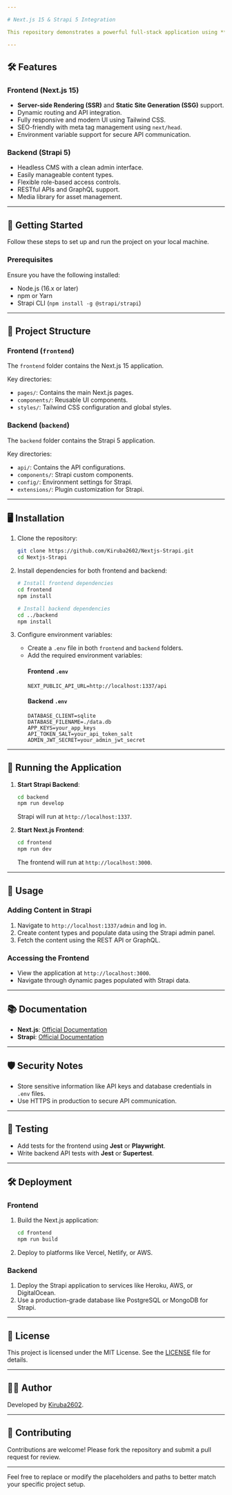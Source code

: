 ```yaml
---

# Next.js 15 & Strapi 5 Integration

This repository demonstrates a powerful full-stack application using **Next.js 15** for the frontend and **Strapi 5** as the backend. It serves as a boilerplate or starting point for building modern web applications with seamless API integration.

---
```


## 🛠 Features

### Frontend (Next.js 15)
- **Server-side Rendering (SSR)** and **Static Site Generation (SSG)** support.
- Dynamic routing and API integration.
- Fully responsive and modern UI using Tailwind CSS.
- SEO-friendly with meta tag management using `next/head`.
- Environment variable support for secure API communication.

### Backend (Strapi 5)
- Headless CMS with a clean admin interface.
- Easily manageable content types.
- Flexible role-based access controls.
- RESTful APIs and GraphQL support.
- Media library for asset management.

---

## 🚀 Getting Started

Follow these steps to set up and run the project on your local machine.

### Prerequisites
Ensure you have the following installed:
- Node.js (16.x or later)
- npm or Yarn
- Strapi CLI (`npm install -g @strapi/strapi`)

---

## 📂 Project Structure

### Frontend (`frontend`)
The `frontend` folder contains the Next.js 15 application.

Key directories:
- `pages/`: Contains the main Next.js pages.
- `components/`: Reusable UI components.
- `styles/`: Tailwind CSS configuration and global styles.

### Backend (`backend`)
The `backend` folder contains the Strapi 5 application.

Key directories:
- `api/`: Contains the API configurations.
- `components/`: Strapi custom components.
- `config/`: Environment settings for Strapi.
- `extensions/`: Plugin customization for Strapi.

---

## 🖥 Installation

1. Clone the repository:
   ```bash
   git clone https://github.com/Kiruba2602/Nextjs-Strapi.git
   cd Nextjs-Strapi
   ```

2. Install dependencies for both frontend and backend:
   ```bash
   # Install frontend dependencies
   cd frontend
   npm install

   # Install backend dependencies
   cd ../backend
   npm install
   ```

3. Configure environment variables:
   - Create a `.env` file in both `frontend` and `backend` folders.
   - Add the required environment variables:
     #### Frontend `.env`
     ```
     NEXT_PUBLIC_API_URL=http://localhost:1337/api
     ```
     #### Backend `.env`
     ```
     DATABASE_CLIENT=sqlite
     DATABASE_FILENAME=./data.db
     APP_KEYS=your_app_keys
     API_TOKEN_SALT=your_api_token_salt
     ADMIN_JWT_SECRET=your_admin_jwt_secret
     ```

---

## 🔧 Running the Application

1. **Start Strapi Backend**:
   ```bash
   cd backend
   npm run develop
   ```

   Strapi will run at `http://localhost:1337`.

2. **Start Next.js Frontend**:
   ```bash
   cd frontend
   npm run dev
   ```

   The frontend will run at `http://localhost:3000`.

---

## 📖 Usage

### Adding Content in Strapi
1. Navigate to `http://localhost:1337/admin` and log in.
2. Create content types and populate data using the Strapi admin panel.
3. Fetch the content using the REST API or GraphQL.

### Accessing the Frontend
- View the application at `http://localhost:3000`.
- Navigate through dynamic pages populated with Strapi data.

---

## 📚 Documentation

- **Next.js**: [Official Documentation](https://nextjs.org/docs)
- **Strapi**: [Official Documentation](https://docs.strapi.io/)

---

## 🛡️ Security Notes

- Store sensitive information like API keys and database credentials in `.env` files.
- Use HTTPS in production to secure API communication.

---

## 🧪 Testing

- Add tests for the frontend using **Jest** or **Playwright**.
- Write backend API tests with **Jest** or **Supertest**.

---

## 🛠 Deployment

### Frontend
1. Build the Next.js application:
   ```bash
   cd frontend
   npm run build
   ```
2. Deploy to platforms like Vercel, Netlify, or AWS.

### Backend
1. Deploy the Strapi application to services like Heroku, AWS, or DigitalOcean.
2. Use a production-grade database like PostgreSQL or MongoDB for Strapi.

---

## 📝 License

This project is licensed under the MIT License. See the [LICENSE](LICENSE) file for details.

---

## 👨‍💻 Author

Developed by [Kiruba2602](https://github.com/Kiruba2602).

---

## 🤝 Contributing

Contributions are welcome! Please fork the repository and submit a pull request for review.

--- 

Feel free to replace or modify the placeholders and paths to better match your specific project setup.
